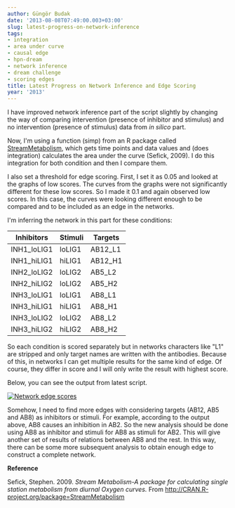 ```yaml
---
author: Güngör Budak
date: '2013-08-08T07:49:00.003+03:00'
slug: latest-progress-on-network-inference
tags:
- integration
- area under curve
- causal edge
- hpn-dream
- network inference
- dream challenge
- scoring edges
title: Latest Progress on Network Inference and Edge Scoring
year: '2013'
---
```


I have improved network inference part of the script slightly by changing the way of comparing intervention (presence of inhibitor and stimulus) and no intervention (presence of stimulus) data from *in silico* part.

Now, I'm using a function (simp) from an R package called <a href="http://cran.r-project.org/package=StreamMetabolism" target="_blank">StreamMetabolism</a>, which gets time points and data values and (does integration) calculates the area under the curve (Sefick, 2009). I do this integration for both condition and then I compare them.

I also set a threshold for edge scoring. First, I set it as 0.05 and looked at the graphs of low scores. The curves from the graphs were not significantly different for these low scores. So I made it 0.1 and again observed low scores. In this case, the curves were looking different enough to be compared and to be included as an edge in the networks.

I'm inferring the network in this part for these conditions:

|Inhibitors|Stimuli|Targets|
|----------|-------|-------|
|INH1_loLIG1|loLIG1|AB12_L1|
|INH1_hiLIG1|hiLIG1|AB12_H1|
|INH2_loLIG2|loLIG2|AB5_L2|
|INH2_hiLIG2|loLIG2|AB5_H2|
|INH3_loLIG1|loLIG1|AB8_L1|
|INH3_hiLIG1|hiLIG1|AB8_H1|
|INH3_loLIG2|loLIG2|AB8_L2|
|INH3_hiLIG2|hiLIG2|AB8_H2|

So each condition is scored separately but in networks characters like "L1" are stripped and only target names are written with the antibodies. Because of this, in networks I can get multiple results for the same kind of edge. Of course, they differ in score and I will only write the result with highest score.

Below, you can see the output from latest script.

[![Network edge scores](/public/images/network-edge-scores.png)](/public/images/network-edge-scores.png)

Somehow, I need to find more edges with considering targets (AB12, AB5 and AB8) as inhibitors or stimuli. For example, according to the output above, AB8 causes an inhibition in AB2. So the new analysis should be done using AB8 as inhibitor and stimuli for AB8 as stimuli for AB2. This will give another set of results of relations between AB8 and the rest. In this way, there can be some more subsequent analysis to obtain enough edge to construct a complete network.

**Reference**

Sefick, Stephen. 2009. *Stream Metabolism-A package for calculating single station metabolism from diurnal Oxygen curves.* From <a href="http://cran.r-project.org/package=StreamMetabolism">http://CRAN.R-project.org/package=StreamMetabolism</a>

